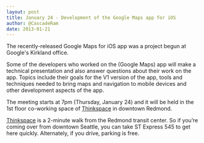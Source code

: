 ```yaml
---
layout: post
title: January 24 - Development of the Google Maps app for iOS
author: @CascadeRam
date: 2013-01-21 
---
```


The recently-released Google Maps for iOS app was a project begun at Google's Kirkland office. 

Some of the developers who worked on the (Google Maps) app will make a technical presentation and also answer questions about their work on the app. Topics include their goals for the V1 version of the app, tools and techniques needed to bring maps and navigation to mobile devices and other development aspects of the app.

The meeting starts at 7pm (Thursday, January 24) and it will be held in the 1st floor co-working space of [Thinkspace] in downtown Redmond.

[Thinkspace] is a 2-minute walk from the Redmond transit center. So if you’re coming over from downtown Seattle, you can take ST Express 545 to get here quickly.
Alternately, if you drive, parking is free.

[thinkspace]: http://thinkspace.com/about/location/ 
